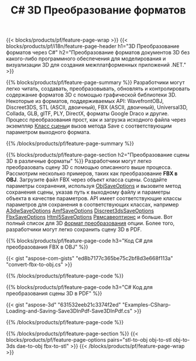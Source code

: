 ﻿---
title: C# 3D Преобразование форматов
url: /ru/net/conversion/
description: Преобразование форматов 3D 3ds 3mf amf ase att dae drc dxf fbx gltf jt obj ply rvm stl u3d usdz usd vrml x с помощью нескольких строк кода C# с помощью библиотеки .NET.
---
{{< blocks/products/pf/feature-page-wrap >}}
{{< blocks/products/pf/i18n/feature-page-header h1="3D Преобразование форматов через C#" h2="Преобразование форматов документов 3D без какого-либо программного обеспечения для моделирования и визуализации 3D для создания межплатформенных приложений .NET." >}}

{{% blocks/products/pf/feature-page-summary %}}
Разработчики могут легко читать, создавать, преобразовывать, обновлять и контролировать содержание форматов 3D с помощью графической библиотеки 3D. Некоторые из форматов, поддерживаемых API: WavefrontOBJ, Discreet3DS, STL (ASCII, двоичный), FBX (ASCII, двоичный), Universal3D, Collada, GLB, glTF, PLY, DirectX, форматы Google Draco и другие. Процесс преобразования прост, как и загрузка исходного файла через экземпляр [Класс сцены](https://apireference.aspose.com/3d/net/aspose.threed/scene)и вызов метода Save с соответствующим параметром выходного формата.

{{% /blocks/products/pf/feature-page-summary %}}

{{% blocks/products/pf/feature-page-section h2="Преобразование сцены 3D в различные форматы" %}}
Разработчики могут легко преобразовать сцену 3D с помощью описанного выше процесса. Рассмотрим несколько примеров, таких как преобразование **FBX в OBJ**. Загрузите файл FBX через объект класса сцены. Создайте параметры сохранения, используя [ObjSaveOptions](https://apireference.aspose.com/3d/net/aspose.threed.formats/objsaveoptions) и вызовите метод сохранения сцены, указав путь к выходному файлу и параметры объекта в качестве параметров. API имеет соответствующие классы параметров для сохранения в соответствующих классах, например [A3dwSaveOptions](https://apireference.aspose.com/3d/net/aspose.threed.formats/a3dwsaveoptions) [AmfSaveOptions](https://apireference.aspose.com/3d/net/aspose.threed.formats/amfsaveoptions) [Discreet3dsSaveOptions](https://apireference.aspose.com/3d/net/aspose.threed.formats/discreet3dssaveoptions) [FbxSaveOptions](https://apireference.aspose.com/3d/net/aspose.threed.formats/fbxsaveoptions) [Html5SaveOptions](https://apireference.aspose.com/3d/net/aspose.threed.formats/html5saveoptions) [Рвмсавеоптионс](https://apireference.aspose.com/3d/net/aspose.threed.formats/rvmsaveoptions) и больше. Вот полный список для 3D [формат преобразования](https://apireference.aspose.com/3d/net/aspose.threed.formats) опции. Более того, разработчики могут легко сохранить сцену 3D в PDF.

{{% blocks/products/pf/feature-page-code h3="Код C# для преобразования FBX в OBJ" %}}

{{< gist "aspose-com-gists" "ed8b7177c365be75c2bf8d3e668f113a" "convert-fbx-to-obj.cs" >}}

{{% /blocks/products/pf/feature-page-code %}}

{{% blocks/products/pf/feature-page-code h3="C# Код для преобразования сцены 3D в PDF" %}}

{{< gist "aspose-3d" "631532eeb21c3374f2ed" "Examples-CSharp-Loading-and-Saving-Save3DInPdf-Save3DInPdf.cs" >}}

{{% /blocks/products/pf/feature-page-code %}}


{{% /blocks/products/pf/feature-page-section %}}
{{< blocks/products/pf/feature-page-options pairs="stl-to-obj obj-to-stl obj-to-3ds dae-to-obj fbx-to-stl" >}}
{{< /blocks/products/pf/feature-page-wrap >}}
